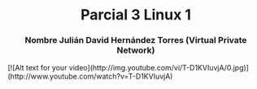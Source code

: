 <h1 align="center">       Parcial 3 Linux 1 </h1>

<h3 align="center">Nombre Julián David Hernández Torres  (Virtual Private Network)</h2>
[![Alt text for your video](http://img.youtube.com/vi/T-D1KVIuvjA/0.jpg)](http://www.youtube.com/watch?v=T-D1KVIuvjA)

